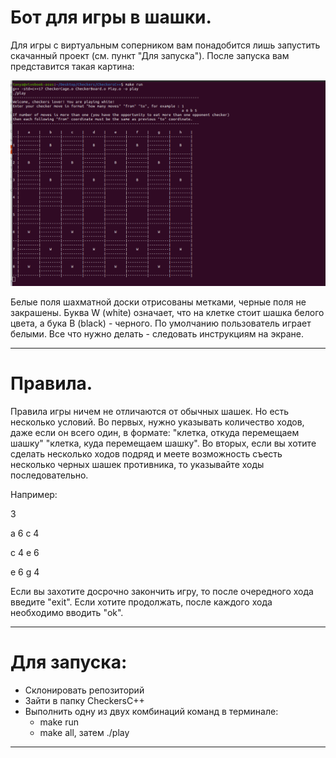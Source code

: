 # Бот для игры в шашки.

Для игры с виртуальным соперником вам понадобится лишь запустить скачанный проект (см. пункт "Для запуска").
После запуска вам представится такая картина:

<img src="Examples/Example.png" alt="Picture 3" width="600">

Белые поля шахматной доски отрисованы метками, черные поля не закрашены.
Буква W (white) означает, что на клетке стоит шашка белого цвета, 
а бука B (black) - черного. По умолчанию пользователь играет белыми.
Все что нужно делать - следовать инструкциям на экране.
- --

# Правила.

Правила игры ничем не отличаются от обычных шашек. Но есть несколько условий.
Во первых, нужно указывать количество ходов, даже если он всего один, в формате:
"клетка, откуда перемещаем шашку" "клетка, куда перемещаем шашку".
Во вторых, если вы хотите сделать несколько ходов подряд и меете возможность съесть несколько
черных шашек противника, то указывайте ходы последовательно.

Например:

3 

a 6 c 4

c 4 e 6

e 6 g 4

Если вы захотите досрочно закончить игру, то после очередного хода введите "exit".
Если хотите продолжать, после каждого хода необходимо вводить "ok".

- --

# Для запуска:

 - Склонировать репозиторий
 - Зайти в папку CheckersC++
 - Выполнить одну из двух комбинаций команд в терминале:
   - make run
   - make all, затем ./play
 - --